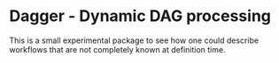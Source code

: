# Dagger - Dynamic DAG processing

This is a small experimental package to see how one could describe workflows that are not completely known at definition time.
